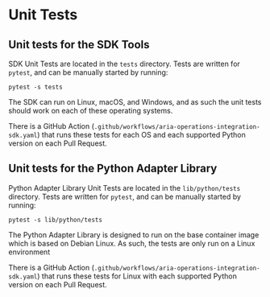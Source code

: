 # Unit Tests

## Unit tests for the SDK Tools
SDK Unit Tests are located in the `tests` directory.
Tests are written for `pytest`, and can be manually started by running:
```shell
pytest -s tests
```
The SDK can run on Linux, macOS, and Windows, and as such the unit tests should
work on each of these operating systems.

There is a GitHub Action (`.github/workflows/aria-operations-integration-sdk.yaml`) 
that runs these tests for each OS and each supported Python version on each Pull 
Request.

## Unit tests for the Python Adapter Library
Python Adapter Library Unit Tests are located in the `lib/python/tests` directory.
Tests are written for `pytest`, and can be manually started by running:
```shell
pytest -s lib/python/tests
```
The Python Adapter Library is designed to run on the base container image which is 
based on Debian Linux. As such, the tests are only run on a Linux environment

There is a GitHub Action (`.github/workflows/aria-operations-integration-sdk.yaml`)
that runs these tests for Linux with each supported Python version on each Pull
Request.



